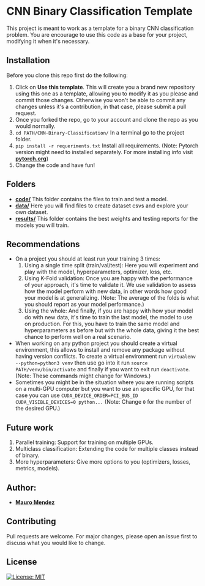 # CNN Binary Classification Template

This project is meant to work as a template for a binary CNN classification problem. 
You are encourage to use this code as a base for your project, modifying it when it's necessary.

## Installation

Before you clone this repo first do the following:

1. Click on __Use this template__. This will create you a brand new repository using this one as a template, allowing you to modify it as you please and commit those changes. Otherwise you won't be able to commit any changes unless it's a contribution, in that case, please submit a pull request.
2. Once you forked the repo, go to your account and clone the repo as you would normally.
3. ```cd PATH/CNN-Binary-Classification/``` In a terminal go to the project folder.
4. ```pip install -r requeriments.txt``` Install all requirements. (Note: Pytorch version might need to installed separately. For more installing info visit [__pytorch.org__](https://pytorch.org/))
5. Change the code and have fun!

## Folders
* [__code/__](./code/) This folder contains the files to train and test a model.
* [__data/__](./data/) Here you will find files to create dataset csvs and explore your own dataset.
* [__results/__](./results/) This folder contains the best weights and testing reports for the models you will train.

## Recommendations
* On a project you should at least run your training 3 times:
    1. Using a single time split (train/val/test): Here you will experiment and play with the model, hyperparameters, optimizer, loss, etc.
    2. Using K-Fold validation: Once you are happy with the performance of your approach, it's time to validate it. We use validation to assess how the model perform with new data, in other words how good your model is at generalizing. (Note: The average of the folds is what you should report as your model performance.)
    3. Using the whole: And finally, if you are happy with how your model do with new data, it's time to train the last model, the model to use on production. For this, you have to train the same model and hyperparameters as before but with the whole data, giving it the best chance to perform well on a real scenario.
* When working on any python project you should create a virtual environment, this allows to install and remove any package without having version conflicts. To create a virtual environment run ```virtualenv --python=python3 venv``` then use go into it run ```source PATH/venv/bin/activate``` and finally if you want to exit run ```deactivate```. (Note: These commands might change for Windows.)
* Sometimes you might be in the situation where you are running scripts on a multi-GPU computer but you want to use an specific GPU, for that case you can use ```CUDA_DEVICE_ORDER=PCI_BUS_ID CUDA_VISIBLE_DEVICES=0 python...``` (Note: Change ```0``` for the number of the desired GPU.)

## Future work
1. Parallel training: Support for training on multiple GPUs.
2. Multiclass classification: Extending the code for multiple classes instead of binary.
3. More hyperparameters: Give more options to you (optimizers, losses, metrics, models).

## Author:
* [__Mauro Mendez__](https://github.com/mamemo/)

## Contributing
Pull requests are welcome. For major changes, please open an issue first to discuss what you would like to change.

## License
[![License: MIT](https://img.shields.io/badge/License-MIT-yellow.svg)](../LICENSE)
